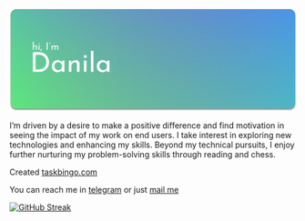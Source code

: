 ![](./header.svg)

I’m driven by a desire to make a positive difference and find motivation in seeing the impact of my work on end users. I take interest in exploring new technologies and enhancing my skills. Beyond my technical pursuits, I enjoy further nurturing my problem-solving skills through reading and chess.

Created [taskbingo.com](https://taskbingo.com)

<!-- ### Contacts -->

You can reach me in [telegram](https://t.me/dupreehkuda) or just [mail me](mailto:dkurach@taskbingo.com)

[![GitHub Streak](https://streak-stats.demolab.com?user=dupreehkuda&theme=transparent&hide_border=true&card_width=820)](https://git.io/streak-stats)

<!-- 
| <a href="https://github.com/anuraghazra/github-readme-stats"><img align="center" src="https://github-readme-stats.vercel.app/api?username=dupreehkuda&count_private=true&show_icons=true&hide_title=true&theme=transparent&hide_border=true" alt="Anurag's github stats" /></a> | <a href="https://github.com/anuraghazra/github-readme-stats"><img align="center" src="https://github-readme-stats.vercel.app/api/top-langs/?username=dupreehkuda&layout=compact&langs_count=6&exclude_repo=cv&hide=css,shell,dockerfile,jupyter notebook&hide_title=true&theme=transparent&hide_border=true" /></a> |
| ------------------------------------------------------------------------------------------------------------------------------------------------------------------------------------------------------------------------------------------ | ---------------------------------------------------------------------------------------------------------------------------------------------------------------------------------------------------- | -->
